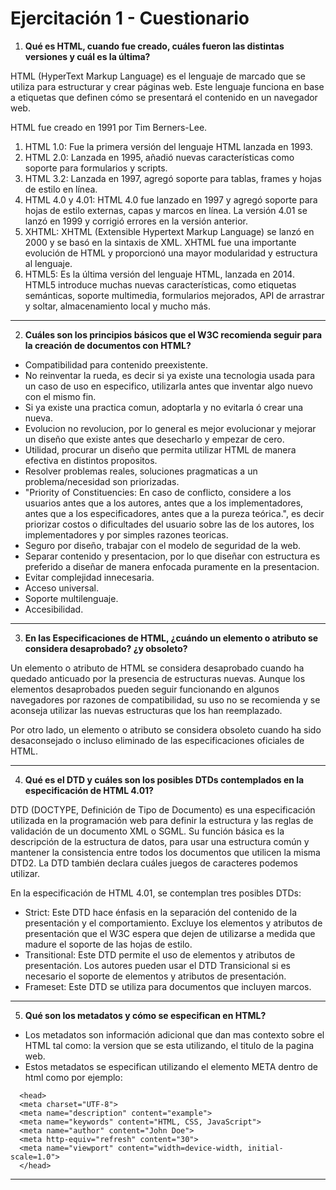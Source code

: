 # Ejercitación 1 - Cuestionario

1. **Qué es HTML, cuando fue creado, cuáles fueron las distintas versiones y cuál es la última?**

HTML (HyperText Markup Language) es el lenguaje de marcado que se utiliza para estructurar y crear páginas web. Este lenguaje funciona en base a etiquetas que definen cómo se presentará el contenido en un navegador web.

HTML fue creado en 1991 por Tim Berners-Lee.

1. HTML 1.0: Fue la primera versión del lenguaje HTML lanzada en 1993.
2. HTML 2.0: Lanzada en 1995, añadió nuevas características como soporte para formularios y scripts.
3. HTML 3.2: Lanzada en 1997, agregó soporte para tablas, frames y hojas de estilo en línea.
4. HTML 4.0 y 4.01: HTML 4.0 fue lanzado en 1997 y agregó soporte para hojas de estilo externas, capas y marcos en línea. La versión 4.01 se lanzó en 1999 y corrigió errores en la versión anterior.
5. XHTML: XHTML (Extensible Hypertext Markup Language) se lanzó en 2000 y se basó en la sintaxis de XML. XHTML fue una importante evolución de HTML y proporcionó una mayor modularidad y estructura al lenguaje.
6. HTML5: Es la última versión del lenguaje HTML, lanzada en 2014. HTML5 introduce muchas nuevas características, como etiquetas semánticas, soporte multimedia, formularios mejorados, API de arrastrar y soltar, almacenamiento local y mucho más.

---

2. **Cuáles son los principios básicos que el W3C recomienda seguir para la creación de documentos
   con HTML?**

- Compatibilidad para contenido preexistente.
- No reinventar la rueda, es decir si ya existe una tecnologia usada para un caso de uso en especifico, utilizarla antes que inventar algo nuevo con el mismo fin.
- Si ya existe una practica comun, adoptarla y no evitarla ó crear una nueva.
- Evolucion no revolucion, por lo general es mejor evolucionar y mejorar un diseño que existe antes que desecharlo y empezar de cero.
- Utilidad, procurar un diseño que permita utilizar HTML de manera efectiva en distintos propositos.
- Resolver problemas reales, soluciones pragmaticas a un problema/necesidad son priorizadas.
- "Priority of Constituencies: En caso de conflicto, considere a los usuarios antes que a los autores, antes que a los implementadores, antes que a los especificadores, antes que a la pureza teórica.", es decir priorizar costos o dificultades del usuario sobre las de los autores, los implementadores y por simples razones teoricas.
- Seguro por diseño, trabajar con el modelo de seguridad de la web.
- Separar contenido y presentacion, por lo que diseñar con estructura es preferido a diseñar de manera enfocada puramente en la presentacion.
- Evitar complejidad innecesaria.
- Acceso universal.
- Soporte multilenguaje.
- Accesibilidad.

---

3. **En las Especificaciones de HTML, ¿cuándo un elemento o atributo se considera desaprobado? ¿y
   obsoleto?**

Un elemento o atributo de HTML se considera desaprobado cuando ha quedado anticuado por la presencia de estructuras nuevas. Aunque los elementos desaprobados pueden seguir funcionando en algunos navegadores por razones de compatibilidad, su uso no se recomienda y se aconseja utilizar las nuevas estructuras que los han reemplazado.

Por otro lado, un elemento o atributo se considera obsoleto cuando ha sido desaconsejado o incluso eliminado de las especificaciones oficiales de HTML.

---

4. **Qué es el DTD y cuáles son los posibles DTDs contemplados en la especificación de HTML 4.01?**

DTD (DOCTYPE, Definición de Tipo de Documento) es una especificación utilizada en la programación web para definir la estructura y las reglas de validación de un documento XML o SGML. Su función básica es la descripción de la estructura de datos, para usar una estructura común y mantener la consistencia entre todos los documentos que utilicen la misma DTD2. La DTD también declara cuáles juegos de caracteres podemos utilizar.

En la especificación de HTML 4.01, se contemplan tres posibles DTDs:

- Strict: Este DTD hace énfasis en la separación del contenido de la presentación y el comportamiento. Excluye los elementos y atributos de presentación que el W3C espera que dejen de utilizarse a medida que madure el soporte de las hojas de estilo.
- Transitional: Este DTD permite el uso de elementos y atributos de presentación. Los autores pueden usar el DTD Transicional si es necesario el soporte de elementos y atributos de presentación.
- Frameset: Este DTD se utiliza para documentos que incluyen marcos.

---

5. **Qué son los metadatos y cómo se especifican en HTML?**

- Los metadatos son información adicional que dan mas contexto sobre el HTML tal como: la version que se esta utilizando, el titulo de la pagina web.
- Estos metadatos se especifican utilizando el elemento META dentro de html como por ejemplo:

```
  <head>
  <meta charset="UTF-8">
  <meta name="description" content="example">
  <meta name="keywords" content="HTML, CSS, JavaScript">
  <meta name="author" content="John Doe">
  <meta http-equiv="refresh" content="30">
  <meta name="viewport" content="width=device-width, initial-scale=1.0">
  </head>
```

---